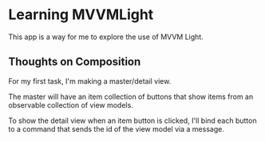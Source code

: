 # Learning MVVMLight

This app is a way for me to explore the use of MVVM Light.

## Thoughts on Composition

For my first task, I'm making a master/detail view. 

The master will have an item collection of buttons that show items from an observable collection of view models. 

To show the detail view when an item button is clicked, I'll bind each button to a command that sends the id of the view model via a message.


